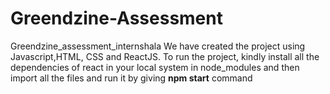 # Greendzine-Assessment
Greendzine_assessment_internshala
We have created the project using Javascript,HTML, CSS and ReactJS.
To run the project, kindly install all the dependencies of react in your local system in node_modules and then import all the files and run it by giving **npm start** command
